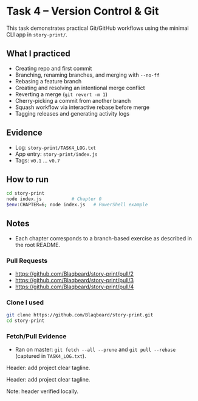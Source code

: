 # Task 4 – Version Control & Git

This task demonstrates practical Git/GitHub workflows using the minimal CLI app in `story-print/`.

## What I practiced

- Creating repo and first commit
- Branching, renaming branches, and merging with `--no-ff`
- Rebasing a feature branch
- Creating and resolving an intentional merge conflict
- Reverting a merge (`git revert -m 1`)
- Cherry-picking a commit from another branch
- Squash workflow via interactive rebase before merge
- Tagging releases and generating activity logs

## Evidence

- Log: `story-print/TASK4_LOG.txt`
- App entry: `story-print/index.js`
- Tags: `v0.1` … `v0.7`

## How to run

```bash
cd story-print
node index.js           # Chapter 0
$env:CHAPTER=6; node index.js   # PowerShell example
```

## Notes

- Each chapter corresponds to a branch-based exercise as described in the root README.

### Pull Requests

- https://github.com/Blaqbeard/story-print/pull/2
- https://github.com/Blaqbeard/story-print/pull/3
- https://github.com/Blaqbeard/story-print/pull/4

### Clone I used

```bash
git clone https://github.com/Blaqbeard/story-print.git
cd story-print
```

### Fetch/Pull Evidence

- Ran on master: `git fetch --all --prune` and `git pull --rebase` (captured in `TASK4_LOG.txt`).

Header: add project clear tagline.

Header: add project clear tagline.

Note: header verified locally.
